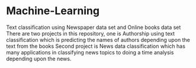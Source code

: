 # Machine-Learning
Text classification using Newspaper data set and Online books data set
There are two projects in this repository, one is Authorship using text classification which is predicting the names of authors depending upon the text from the books
Second project is News data classification which has many applications in classifying news topics to doing a time analysis depending upon the news.
